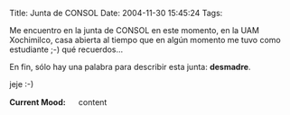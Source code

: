 Title: Junta de CONSOL
Date: 2004-11-30 15:45:24
Tags: 

<p>Me encuentro en la junta de CONSOL en este momento, en la UAM Xochimilco, casa abierta al tiempo que en algún momento me tuvo como estudiante ;-) qué recuerdos&#8230;</p>

<p>En fin, sólo hay una palabra para describir esta junta: <strong>desmadre</strong>.</p>

<p>jeje :-)</p>

<p><strong>Current Mood:</strong> <img width="15" height="15" src="http://stat.livejournal.com/img/mood/growf/smileys/smile.gif"/> content</p>
